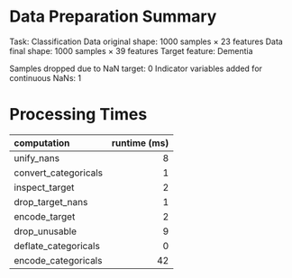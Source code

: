 # Data Preparation Summary

Task:                   Classification
Data original shape:    1000 samples × 23 features
Data final shape:       1000 samples × 39 features
Target feature:         Dementia

Samples dropped due to NaN target: 0
Indicator variables added for continuous NaNs: 1

# Processing Times

| computation          |   runtime (ms) |
|:---------------------|---------------:|
| unify_nans           |              8 |
| convert_categoricals |              1 |
| inspect_target       |              2 |
| drop_target_nans     |              1 |
| encode_target        |              2 |
| drop_unusable        |              9 |
| deflate_categoricals |              0 |
| encode_categoricals  |             42 |